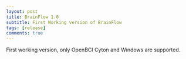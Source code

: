 ```yaml
---
layout: post
title: BrainFlow 1.0
subtitle: First Working version of BrainFlow
tags: [release]
comments: true
---
```


First working version, only OpenBCI Cyton and Windows are supported.